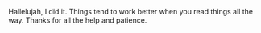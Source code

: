 Hallelujah, I did it. Things tend to work better when you read things all the way. Thanks for all the help and patience. 